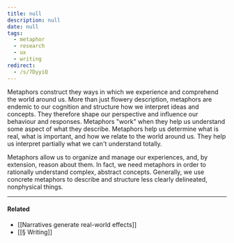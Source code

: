 ```yaml
---
title: null
description: null
date: null
tags:
  - metaphor
  - research
  - ux
  - writing
redirect:
  - /s/7DyyiQ
---
```


Metaphors construct they ways in which we experience and comprehend the world around us. More than just flowery description, metaphors are endemic to our cognition and structure how we interpret ideas and concepts. They therefore shape our perspective and influence our behaviour and responses. Metaphors "work" when they help us understand some aspect of what they describe. Metaphors help us determine what is real, what is important, and how we relate to the world around us. They help us interpret partially what we can't understand totally.

Metaphors allow us to organize and manage our experiences, and, by extension, reason about them. In fact, we need metaphors in order to rationally understand complex, abstract concepts. Generally, we use concrete metaphors to describe and structure less clearly delineated, nonphysical things.

---

#### Related

- [[Narratives generate real-world effects]]
- [[§ Writing]]
